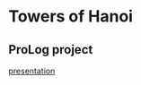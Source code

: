 # Towers of Hanoi
## ProLog project
[presentation](https://docs.google.com/presentation/d/1saQXb1L7JbxLB6AH7kFxgxKs5F-X23Vwq1bNIAZxzZw/edit#slide=id.p)
